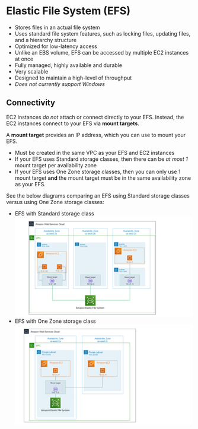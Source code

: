 # Elastic File System (EFS)

* Stores files in an actual file system
* Uses standard file system features, such as locking files, updating files, and a hierarchy structure
* Optimized for low-latency access
* Unlike an EBS volume, EFS can be accessed by multiple EC2 instances at once
* Fully managed, highly available and durable
* Very scalable
* Designed to maintain a high-level of throughput
* *Does not currently support Windows*

## Connectivity

EC2 instances *do not* attach or connect directly to your EFS. Instead, the EC2 instances connect to your EFS via **mount targets**.

A **mount target** provides an IP address, which you can use to mount your EFS.
* Must be created in the same VPC as your EFS and EC2 instances
* If your EFS uses Standard storage classes, then there can be *at most 1* mount target per availability zone
* If your EFS uses One Zone storage classes, then you can only use 1 mount target **and** the mount target must be in the same availability zone as your EFS.

See the below diagrams comparing an EFS using Standard storage classes versus using One Zone storage classes:

* EFS with Standard storage class
  ![regional efs](./assets/efs-ec2-how-it-works-Regional.png)
* EFS with One Zone storage class
  ![onezone efs](./assets/efs-ec2-how-it-works-OneZone.png)
